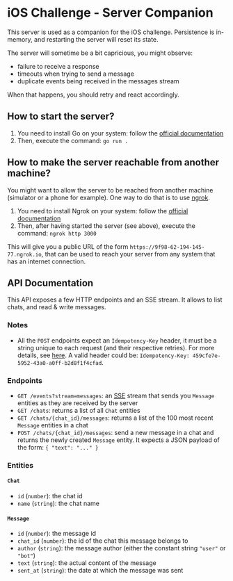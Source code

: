 # iOS Challenge - Server Companion

This server is used as a companion for the iOS challenge. Persistence is
in-memory, and restarting the server will reset its state.

The server will sometime be a bit capricious, you might observe:
- failure to receive a response
- timeouts when trying to send a message
- duplicate events being received in the messages stream

When that happens, you should retry and react accordingly.

## How to start the server?

1. You need to install Go on your system: follow the [official documentation](https://go.dev/doc/install)
2. Then, execute the command: `go run .`

## How to make the server reachable from another machine?

You might want to allow the server to be reached from another machine
(simulator or a phone for example). One way to do that is to use [ngrok]().

1. You need to install Ngrok on your system: follow the [official
   documentation](https://ngrok.com/download)
2. Then, after having started the server (see above), execute the command: `ngrok http 3000`

This will give you a public URL of the form
`https://9f98-62-194-145-77.ngrok.io`, that can be used to reach your server
from any system that has an internet connection.

## API Documentation

This API exposes a few HTTP endpoints and an SSE stream. It allows to list
chats, and read & write messages.

### Notes

- All the `POST` endpoints expect an `Idempotency-Key` header, it must be a string
  unique to each request (and their respective retries). For more details, see
  [here](https://stripe.com/docs/api/idempotent_requests). A valid header could
  be: `Idempotency-Key: 459cfe7e-5952-43a0-a0ff-b2d8f1f4cfad`.

### Endpoints

- `GET /events?stream=messages`: an [SSE](https://en.wikipedia.org/wiki/Server-sent_events) stream that sends you `Message` entities as they are received by the server
- `GET /chats`: returns a list of all `Chat` entities
- `GET /chats/{chat_id}/messages`: returns a list of the 100 most recent `Message` entities in a chat
- `POST /chats/{chat_id}/messages`: send a new message in a chat and returns
  the newly created `Message` entity. It expects a JSON payload of the form: `{ "text":
  "..." }`

### Entities

#### `Chat`
- `id` (`number`): the chat id
- `name` (`string`): the chat name

#### `Message`
- `id` (`number`): the message id
- `chat_id` (`number`): the id of the chat this message belongs to
- `author` (`string`): the message author (either the constant string `"user"` or `"bot"`)
- `text` (`string`): the actual content of the message
- `sent_at` (`string`): the date at which the message was sent
